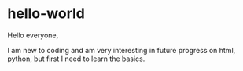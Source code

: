 # hello-world

Hello everyone,

I am new to coding and am very interesting in future progress on html, python, but first I need to learn the basics.
